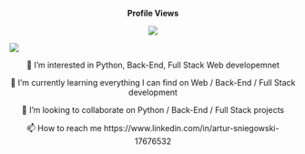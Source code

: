 <div align="center">
  <p><b>Profile Views</b></p>
  <img src="https://profile-counter.glitch.me/artursniegowski/count.svg" />
</div>

![](https://komarev.com/ghpvc/?username=artursniegowski22)

<div align="center">
  <p><b👋 Hi, I’m @artursniegowski</b></p>
  <p>👀 I’m interested in Python, Back-End, Full Stack Web developemnet</p>
  <p>🌱 I’m currently learning everything I can find on Web / Back-End / Full Stack development</p>
  <p>💞️ I’m looking to collaborate on Python / Back-End / Full Stack projects</p>
  <p>📫 How to reach me https://www.linkedin.com/in/artur-sniegowski-17676532</p>
</div>


<!---
artursniegowski/artursniegowski is a ✨ special ✨ repository because its `README.md` (this file) appears on your GitHub profile.
You can click the Preview link to take a look at your changes.
--->
